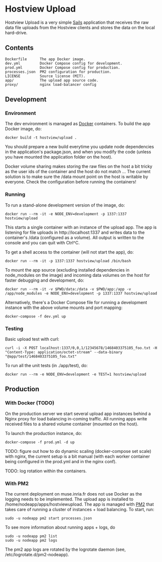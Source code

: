 # Hostview Upload

Hostview Upload is a very simple [Sails](http://sailsjs.org) application that receives the raw data file uploads from the Hostview clients and stores the data on the local hard-drive.

## Contents

    Dockerfile      The app Docker image.
    dev.yml         Docker Compose config for development.
    prod.yml        Docker Compose config for production.
    processes.json  PM2 configuration for production.
    LICENSE		    Source license (MIT).
    app/		    The upload app source code.
    proxy/          nginx load-balancer config


## Development

### Environment

The dev environment is managed as [Docker](https://www.docker.com/) containers. To build the app Docker image, do:

    docker build -t hostview/upload .

You should prepare a new build everytime you update node dependencies in the application's package.json, and when you modify the code (unless you have mounted the application folder on the host).

Docker volume sharing makes storing the raw files on the host a bit tricky as the user ids of the container and the host do not match ... The current solution is to make sure the /data mount point on the host is writable by everyone. Check the configuration before running the containers!

### Running

To run a stand-alone development version of the image, do:

    docker run --rm -it -e NODE_ENV=development -p 1337:1337 hostview/upload

This starts a single container with an instance of the upload app. The app is listening for file uploads in http://localhost:1337 and writes data to the container's /data (configured as a volume). All output is written to the console and you can quit with Ctrl^C.

To get a shell access to the container (will not start the app), do:

    docker run --rm -it -p 1337:1337 hostview/upload /bin/bash

To mount the app source (excluding installed dependencies in node_modules on the image) and incoming data volumes on the host for faster debugging and development, do:

    docker run --rm -it -v $PWD/data:/data -v $PWD/app:/app -v /app/node_modules -e NODE_ENV=development -p 1337:1337 hostview/upload 

Alternatively, there's a Docker Compose file for running a development instance with the above volume mounts and port mapping:

    docker-compose -f dev.yml up

### Testing

Basic upload test with curl:

    curl -i -X POST localhost:1337/0,0,1/12345678/1468403375105_foo.txt -H "Content-Type: application/octet-stream" --data-binary "@app/test/1468403375105_foo.txt"

To run all the unit tests (in ./app/test), do:

    docker run --rm -e NODE_ENV=development -e TEST=1 hostview/upload


## Production

### With Docker (TODO)

On the production server we start several upload app instances behind a Nginx proxy for load balancing in-coming traffic. All running apps write received files to a shared volume container (mounted on the host). 

To launch the production instance, do:

    docker-compose -f prod.yml -d up

TODO: figure out how to do dynamic scaling (docker-compose set scale) with nginx, the current setup is a bit manual (with each worker container being configured in the prod.yml and in the nginx conf).

TODO: log rotation within the containers.

### With PM2

The current deployment on muse.inria.fr does not use Docker as the logging needs to be implemented. The upload app is installed to /home/nodeapp/apps/hostviewupload. The app is managed with [PM2](https://github.com/Unitech/pm2) that takes care of running a cluster of instances + load balancing. To start, run:

    sudo -u nodeapp pm2 start processes.json

To see more information about running apps + logs, do

    sudo -u nodeapp pm2 list
    sudo -u nodeapp pm2 logs

The pm2 app logs are rotated by the logrotate daemon (see, /etc/logrotate.d/pm2-nodeapp).
